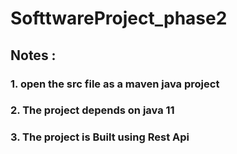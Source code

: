 # SofttwareProject_phase2
## Notes : 
### 1. open the src file as a maven java project
### 2. The project depends on java 11
### 3. The project is Built using Rest Api
